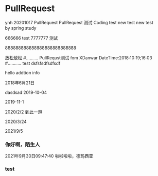 # PullRequest
ynh 20201017 PullRequest
PullRequest 测试
Coding test
new test
new test by spring
study

666666
test
7777777
测试

888888888888888888888888888

放松放松
#..........
PullRequst测试 fom XDanwar
DateTime:2018:10:19;16:03
#...........
test
dsfsfsdfsdfsdf

hello
addtion info

2018年6月21日

dasdsad
2019-10-04

2019-11-1


2020/2/2 到此一游

2020/3/24


2021/9/5

### 你好啊，陌生人
2021年9月30日09:47:40 啦啦啦啦，德玛西亚

### test
